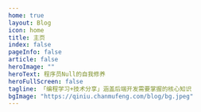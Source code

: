 ```yaml
---
home: true
layout: Blog
icon: home
title: 主页
index: false
pageInfo: false
article: false
heroImage: ""
heroText: 程序员Null的自我修养
heroFullScreen: false
tagline: 「编程学习+技术分享」涵盖后端开发需要掌握的核心知识
bgImage: "https://qiniu.chanmufeng.com/blog/bg.jpeg"
---
```

